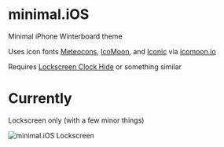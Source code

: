 minimal.iOS
===========

Minimal iPhone Winterboard theme

Uses icon fonts [Meteocons], [IcoMoon], and [Iconic] via [icomoon.io]

Requires [Lockscreen Clock Hide] or something similar

Currently
===========

Lockscreen only (with a few minor things)

![minimal.iOS Lockscreen](http://colbyfayock.com/minimal.ios/minimal.ios-lockscreen.png)


[meteocons]: http://www.alessioatzeni.com/meteocons/
[IcoMoon]: http://www.alessioatzeni.com/meteocons/
[Iconic]: http://www.alessioatzeni.com/meteocons/
[icomoon.io]: http://www.icomoon.io
[Lockscreen Clock Hide]: http://modmyi.com/cydia/package.php?id=7808
